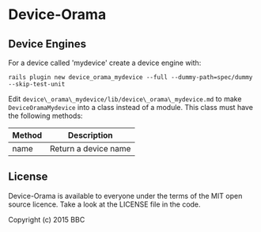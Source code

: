 # Device-Orama

## Device Engines

For a device called 'mydevice' create a device engine with:

```
rails plugin new device_orama_mydevice --full --dummy-path=spec/dummy --skip-test-unit
```

Edit `device\_orama\_mydevice/lib/device\_orama\_mydevice.md` to make
`DeviceOramaMydevice` into a class instead of a module. This class must have
the following methods:

| Method      | Description                                    |
|-------------|------------------------------------------------|
| name        | Return a device name                           |

## License

Device-Orama is available to everyone under the terms of the MIT open source licence.
Take a look at the LICENSE file in the code.

Copyright (c) 2015 BBC
